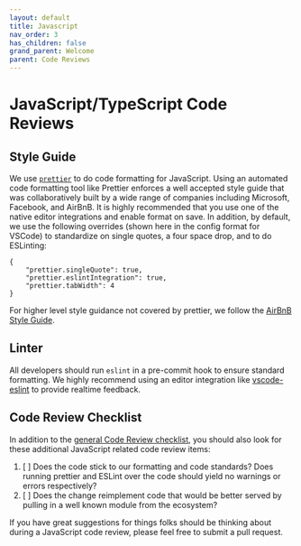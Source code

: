 ```yaml
---
layout: default
title: Javascript
nav_order: 3
has_children: false
grand_parent: Welcome
parent: Code Reviews
---
```

# JavaScript/TypeScript Code Reviews

## Style Guide

We use [`prettier`](https://prettier.io/) to do code formatting for JavaScript. Using an automated code formatting tool like Prettier enforces a well accepted style guide that was collaboratively built by a wide range of companies including Microsoft, Facebook, and AirBnB. It is highly recommended that you use one of the native editor integrations and enable format on save. In addition, by default, we use the following overrides (shown here in the config format for VSCode) to standardize on single quotes, a four space drop, and to do ESLinting:

```
{
    "prettier.singleQuote": true,
    "prettier.eslintIntegration": true,
    "prettier.tabWidth": 4
}
```

For higher level style guidance not covered by prettier, we follow the [AirBnB Style Guide](https://github.com/airbnb/javascript).

## Linter

All developers should run `eslint` in a pre-commit hook to ensure standard formatting. We highly recommend using an editor integration like [vscode-eslint](https://github.com/Microsoft/vscode-eslint) to provide realtime feedback.

## Code Review Checklist

In addition to the [general Code Review checklist](../CodeReviews.md), you should also look for these additional JavaScript related code review items:

1.  [ ] Does the code stick to our formatting and code standards? Does running prettier and ESLint over the code should yield no warnings or errors respectively?
1.  [ ] Does the change reimplement code that would be better served by pulling in a well known module from the ecosystem?

If you have great suggestions for things folks should be thinking about during a JavaScript code review, please feel free to submit a pull request.
